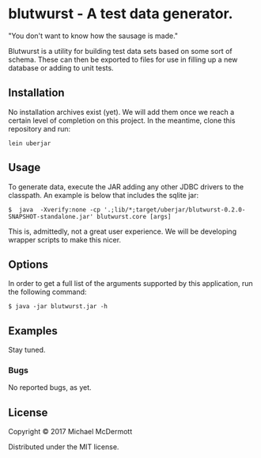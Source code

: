 # blutwurst - A test data generator.

"You don't want to know how the sausage is made."

Blutwurst is a utility for building test data sets based on some sort of
schema. These can then be exported to files for use in filling up a new
database or adding to unit tests.

## Installation

No installation archives exist (yet). We will add them once we reach a certain
level of completion on this project. In the meantime, clone this repository and run:

    lein uberjar

## Usage

To generate data, execute the JAR adding any other JDBC drivers to the classpath. An example is below that includes the sqlite jar:

    $  java  -Xverify:none -cp '.;lib/*;target/uberjar/blutwurst-0.2.0-SNAPSHOT-standalone.jar' blutwurst.core [args]

This is, admittedly, not a great user experience. We will be developing wrapper scripts to make this nicer.    

## Options

In order to get a full list of the arguments supported by this application, run the following command:

    $ java -jar blutwurst.jar -h

## Examples

Stay tuned.

### Bugs

No reported bugs, as yet.

## License

Copyright © 2017 Michael McDermott

Distributed under the MIT license.
